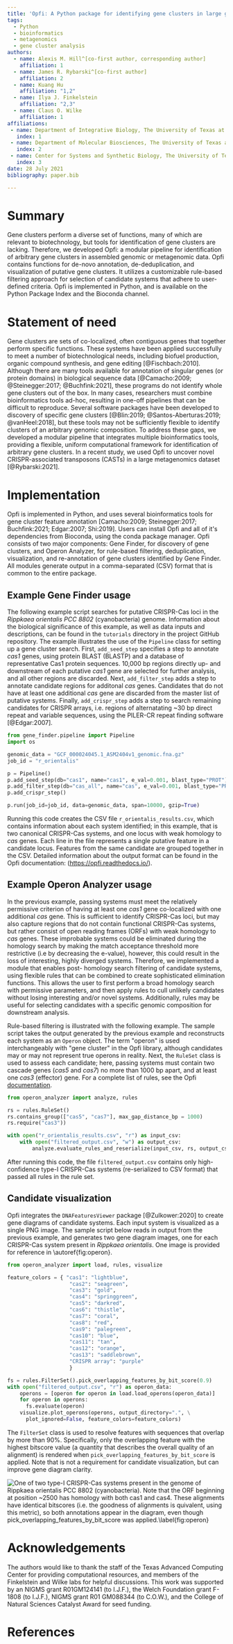 ```yaml
---
title: 'Opfi: A Python package for identifying gene clusters in large genomics and metagenomics data sets'
tags:
  - Python
  - bioinformatics
  - metagenomics
  - gene cluster analysis
authors:
  - name: Alexis M. Hill^[co-first author, corresponding author]
    affiliation: 1
  - name: James R. Rybarski^[co-first author]
    affiliation: 2
  - name: Kuang Hu
    affiliation: "1,2"
  - name: Ilya J. Finkelstein
    affiliation: "2,3"
  - name: Claus O. Wilke
    affiliation: 1
affiliations:
 - name: Department of Integrative Biology, The University of Texas at Austin, Austin, Texas 78712, USA
   index: 1
 - name: Department of Molecular Biosciences, The University of Texas at Austin, Austin, Texas 78712, USA
   index: 2
 - name: Center for Systems and Synthetic Biology, The University of Texas at Austin, Austin, Texas, 78712, USA
   index: 3
date: 28 July 2021
bibliography: paper.bib

---
```


# Summary

Gene clusters perform a diverse set of functions, many of which are relevant to biotechnology, but tools for identification of gene clusters are lacking. Therefore, we developed Opfi: a modular pipeline for identification of arbitrary gene clusters in assembled genomic or metagenomic data. Opfi contains functions for de-novo annotation, de-deduplication, and visualization of putative gene clusters. It utilizes a customizable rule-based filtering approach for selection of candidate systems that adhere to user-defined criteria. Opfi is implemented in Python, and is available on the Python Package Index and the Bioconda channel.  

# Statement of need

Gene clusters are sets of co-localized, often contiguous genes that together perform specific functions. These systems have been applied successfully to meet a number of biotechnological needs, including biofuel production, organic compound synthesis, and gene editing [@Fischbach:2010].  Although there are many tools available for annotation of singular genes (or protein domains) in biological sequence data [@Camacho:2009; @Steinegger:2017; @Buchfink:2021], these programs do not identify whole gene clusters out of the box. In many cases, researchers must combine bioinformatics tools ad-hoc, resulting in one-off pipelines that can be difficult to reproduce. Several software packages have been developed to discovery of specific gene clusters [@Blin:2019; @Santos-Aberturas:2019; @vanHeel:2018], but these tools may not be sufficiently flexible to identify clusters of an arbitrary genomic composition. To address these gaps, we developed a modular pipeline that integrates multiple bioinformatics tools, providing a flexible, uniform computational framework for identification of arbitrary gene clusters. In a recent study, we used Opfi to uncover novel CRISPR-associated transposons (CASTs) in a large metagenomics dataset [@Rybarski:2021].

# Implementation

Opfi is implemented in Python, and uses several bioinformatics tools for gene cluster feature annotation [Camacho:2009; Steinegger:2017; Buchfink:2021; Edgar:2007; Shi:2019]. Users can install Opfi and all of it's dependencies from Bioconda, using the conda package manager. Opfi consists of two major components: Gene Finder, for discovery of gene clusters, and Operon Analyzer, for rule-based filtering, deduplication, visualization, and re-annotation of gene clusters identified by Gene Finder. All modules generate output in a comma-separated (CSV) format that is common to the entire package.

## Example Gene Finder usage

The following example script searches for putative CRISPR-Cas loci in the *Rippkaea orientalis PCC 8802* (cyanobacteria) genome. Information about the biological significance of this example, as well as data inputs and descriptions, can be found in the `tutorials` directory in the project GitHub repository. The example illustrates the use of the `Pipeline` class for setting up a gene cluster search. First, `add_seed_step` specifies a step to annotate *cas1* genes, using protein BLAST (BLASTP) and a database of representative Cas1 protein sequences. 10,000 bp regions directly up- and downstream of each putative *cas1* gene are selected for further analysis, and all other regions are discarded. Next, `add_filter_step` adds a step to annotate candidate regions for additonal *cas* genes. Candidates that do not have at least one additional *cas* gene are discarded from the master list of putative systems. Finally, `add_crispr_step` adds a step to search remaining candidates for CRISPR arrays, i.e. regions of alternatating ~30 bp direct repeat and variable sequences, using the PILER-CR repeat finding software [@Edgar:2007]. 

```python
from gene_finder.pipeline import Pipeline
import os

genomic_data = "GCF_000024045.1_ASM2404v1_genomic.fna.gz"
job_id = "r_orientalis"

p = Pipeline()
p.add_seed_step(db="cas1", name="cas1", e_val=0.001, blast_type="PROT")
p.add_filter_step(db="cas_all", name="cas", e_val=0.001, blast_type="PROT")
p.add_crispr_step()

p.run(job_id=job_id, data=genomic_data, span=10000, gzip=True)
```

Running this code creates the CSV file `r_orientalis_results.csv`, which contains information about each system identified; in this example, that is two canonical CRISPR-Cas systems, and one locus with weak homology to *cas* genes. Each line in the file represents a single putative feature in a candidate locus. Features from the same candidate are grouped together in the CSV. Detailed information about the output format can be found in the Opfi documentation: (<https://opfi.readthedocs.io/>).

## Example Operon Analyzer usage

In the previous example, passing systems must meet the relatively permissive criterion of having at least one *cas1* gene co-localized with one additional *cas* gene. This is sufficient to identify CRISPR-Cas loci, but may also capture regions that do not contain functional CRISPR-Cas systems, but rather consist of open reading frames (ORFs) with weak homology to *cas* genes. These improbable systems could be eliminated during the homology search by making the match acceptance threshold more restrictive (i.e by decreasing the e-value), however, this could result in the loss of interesting, highly diverged systems. Therefore, we implemented a module that enables post- homology search filtering of candidate systems, using flexible rules that can be combined to create sophisticated elimination functions. This allows the user to first perform a broad homology search with permissive parameters, and then apply rules to cull unlikely candidates without losing interesting and/or novel systems. Additionally, rules may be useful for selecting candidates with a specific genomic composition for downstream analysis.

Rule-based filtering is illustrated with the following example. The sample script takes the output generated by the previous example and reconstructs each system as an `Operon` object. The term "operon" is used interchangeably with "gene cluster" in the Opfi library, although candidates may or may not represent true operons in reality. Next, the `RuleSet` class is used to assess each candidate; here, passing systems must contain two cascade genes (*cas5* and *cas7*) no more than 1000 bp apart, and at least one *cas3* (effector) gene. For a complete list of rules, see the Opfi [documentation](https://opfi.readthedocs.io/). 

```python
from operon_analyzer import analyze, rules

rs = rules.RuleSet()
rs.contains_group(["cas5", "cas7"], max_gap_distance_bp = 1000)
rs.require("cas3"))

with open("r_orientalis_results.csv", "r") as input_csv:
    with open("filtered_output.csv", "w") as output_csv:
        analyze.evaluate_rules_and_reserialize(input_csv, rs, output_csv)
```

After running this code, the file `filtered_output.csv` contains only high-confidence type-I CRISPR-Cas systems (re-serialized to CSV format) that passed all rules in the rule set. 

## Candidate visualization

Opfi integrates the `DNAFeaturesViewer` package [@Zulkower:2020] to create gene diagrams of candidate systems. Each input system is visualized as a single PNG image. The sample script below reads in output from the previous example, and generates two gene diagram images, one for each CRISPR-Cas system present in *Rippkaea orientalis*. One image is provided for reference in \autoref{fig:operon}. 

```python
from operon_analyzer import load, rules, visualize

feature_colors = { "cas1": "lightblue",
                    "cas2": "seagreen",
                    "cas3": "gold",
                    "cas4": "springgreen",
                    "cas5": "darkred",
                    "cas6": "thistle",
                    "cas7": "coral",
                    "cas8": "red",
                    "cas9": "palegreen",
                    "cas10": "blue",
                    "cas11": "tan",
                    "cas12": "orange",
                    "cas13": "saddlebrown",
                    "CRISPR array": "purple"
                    }

fs = rules.FilterSet().pick_overlapping_features_by_bit_score(0.9)
with open("filtered_output.csv", "r") as operon_data:
    operons = [operon for operon in load.load_operons(operon_data)]
    for operon in operons:
      fs.evaluate(operon)
    visualize.plot_operons(operons, output_directory=".", \
      plot_ignored=False, feature_colors=feature_colors)
```

The `FilterSet` class is used to resolve features with sequences that overlap by more than 90%. Specifically, only the overlapping feature with the highest bitscore value (a quantity that describes the overall quality of an alignment) is rendered when `pick_overlapping_features_by_bit_score` is applied. Note that is not a requirement for candidate visualization, but can improve gene diagram clarity.

![One of two type-I CRISPR-Cas systems present in the genome of *Rippkaea orientalis PCC 8802* (cyanobacteria). Note that the ORF beginning at position ~2500 has homology with both *cas1* and *cas4*. These alignments have identical bitscores (i.e. the goodness of alignments is quivalent, using this metric), so both annotations appear in the diagram, even though `pick_overlapping_features_by_bit_score` was applied.\label{fig:operon}](operon_diagram.png)

# Acknowledgements

The authors would like to thank the staff of the Texas Advanced Computing Center for providing computational resources, and members of the Finkelstein and Wilke labs for helpful discussions. This work was supported by an NIGMS grant R01GM124141 (to I.J.F.), the Welch Foundation grant F-1808 (to I.J.F.), NIGMS grant R01 GM088344 (to C.O.W.), and the College of Natural Sciences Catalyst Award for seed funding.

# References
